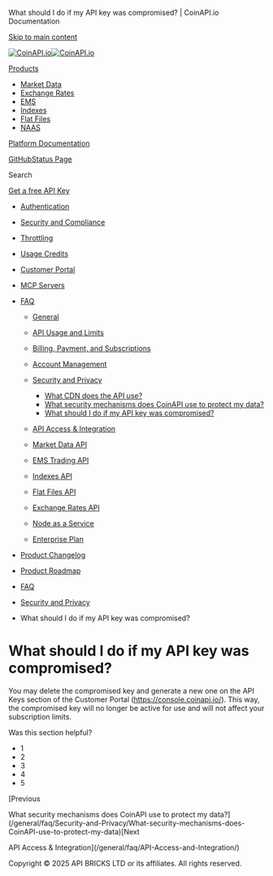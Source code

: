 What should I do if my API key was compromised? | CoinAPI.io Documentation




[Skip to main content](#__docusaurus_skipToContent_fallback)

[![CoinAPI.io](/img/logo.svg)![CoinAPI.io](/img/logo.svg)](https://www.coinapi.io)

[Products](/general/faq/Security-and-Privacy/What-should-I-do-if-my-API-key-was-compromised)

* [Market Data](/market-data/)
* [Exchange Rates](/exchange-rates-api/)
* [EMS](/ems-api/)
* [Indexes](/indexes-api/)
* [Flat Files](/flat-files-api/)
* [NAAS](/naas-api/)

[Platform Documentation](/general/authentication)

[GitHub](https://github.com/api-bricks/api-bricks-sdk)[Status Page](https://status.coinapi.io)

Search

[Get a free API Key](https://console.coinapi.io/?link=/apikeys/create)

* [Authentication](/general/authentication)
* [Security and Compliance](/general/security)
* [Throttling](/general/throttling)
* [Usage Credits](/general/usage-credits)
* [Customer Portal](/general/customer-portal/)
* [MCP Servers](/general/mcp-servers)
* [FAQ](/general/faq/)

  + [General](/general/faq/general/)
  + [API Usage and Limits](/general/faq/API-Usage-and-Limits/)
  + [Billing, Payment, and Subscriptions](/general/faq/Billing-Payment-and-Subscriptions/)
  + [Account Management](/general/faq/Account-Management/)
  + [Security and Privacy](/general/faq/Security-and-Privacy/)

    - [What CDN does the API use?](/general/faq/Security-and-Privacy/What-CDN-does-the-API-use)
    - [What security mechanisms does CoinAPI use to protect my data?](/general/faq/Security-and-Privacy/What-security-mechanisms-does-CoinAPI-use-to-protect-my-data)
    - [What should I do if my API key was compromised?](/general/faq/Security-and-Privacy/What-should-I-do-if-my-API-key-was-compromised)
  + [API Access & Integration](/general/faq/API-Access-and-Integration/)
  + [Market Data API](/general/faq/Market-Data-API/)
  + [EMS Trading API](/general/faq/EMS-Trading-API/)
  + [Indexes API](/general/faq/Indexes-API/)
  + [Flat Files API](/general/faq/Flat-Files-API/)
  + [Exchange Rates API](/general/faq/Exchange-Rates-API/)
  + [Node as a Service](/general/faq/Node-as-a-Service/)
  + [Enterprise Plan](/general/faq/Enterprise-Plan/)
* [Product Changelog](/general/changelog/)
* [Product Roadmap](/general/roadmap)

* [FAQ](/general/faq/)
* [Security and Privacy](/general/faq/Security-and-Privacy/)
* What should I do if my API key was compromised?

What should I do if my API key was compromised?
===============================================

You may delete the compromised key and generate a new one on the API Keys section of the Customer Portal (<https://console.coinapi.io/>). This way, the compromised key will no longer be active for use and will not affect your subscription limits.

Was this section helpful?

* 1
* 2
* 3
* 4
* 5

[Previous

What security mechanisms does CoinAPI use to protect my data?](/general/faq/Security-and-Privacy/What-security-mechanisms-does-CoinAPI-use-to-protect-my-data)[Next

API Access & Integration](/general/faq/API-Access-and-Integration/)

Copyright © 2025 API BRICKS LTD or its affiliates. All rights reserved.